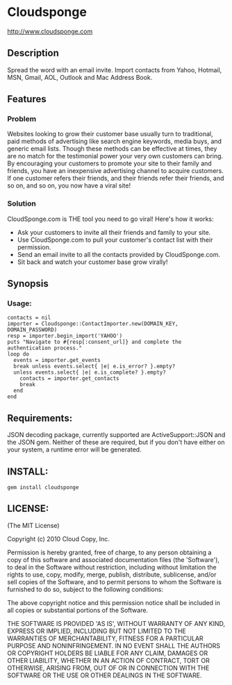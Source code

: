 # Cloudsponge

http://www.cloudsponge.com

## Description

Spread the word with an email invite. Import contacts from Yahoo, Hotmail, MSN, Gmail, AOL, Outlook and Mac Address Book.

## Features

### Problem

Websites looking to grow their customer base usually turn to traditional, paid methods of advertising like search engine keywords, media buys, and generic email lists. Though these methods can be effective at times, they are no match for the testimonial power your very own customers can bring. By encouraging your customers to promote your site to their family and friends, you have an inexpensive advertising channel to acquire customers. If one customer refers their friends, and their friends refer their friends, and so on, and so on, you now have a viral site!

### Solution

CloudSponge.com is THE tool you need to go viral! Here's how it works:

* Ask your customers to invite all their friends and family to your site.
* Use CloudSponge.com to pull your customer's contact list with their permission.
* Send an email invite to all the contacts provided by CloudSponge.com.
* Sit back and watch your customer base grow virally!

## Synopsis

### Usage:


    contacts = nil
    importer = Cloudsponge::ContactImporter.new(DOMAIN_KEY, DOMAIN_PASSWORD)
    resp = importer.begin_import('YAHOO')
    puts "Navigate to #{resp[:consent_url]} and complete the authentication process."
    loop do
      events = importer.get_events
      break unless events.select{ |e| e.is_error? }.empty?
      unless events.select{ |e| e.is_complete? }.empty?
        contacts = importer.get_contacts
        break
      end
    end


## Requirements:

JSON decoding package, currently supported are ActiveSupport::JSON and the JSON gem. Neither of these are required, but if you don't have either on your system, a runtime error will be generated.

## INSTALL:

`gem install cloudsponge`

## LICENSE:

(The MIT License)

Copyright (c) 2010 Cloud Copy, Inc.

Permission is hereby granted, free of charge, to any person obtaining
a copy of this software and associated documentation files (the
'Software'), to deal in the Software without restriction, including
without limitation the rights to use, copy, modify, merge, publish,
distribute, sublicense, and/or sell copies of the Software, and to
permit persons to whom the Software is furnished to do so, subject to
the following conditions:

The above copyright notice and this permission notice shall be
included in all copies or substantial portions of the Software.

THE SOFTWARE IS PROVIDED 'AS IS', WITHOUT WARRANTY OF ANY KIND,
EXPRESS OR IMPLIED, INCLUDING BUT NOT LIMITED TO THE WARRANTIES OF
MERCHANTABILITY, FITNESS FOR A PARTICULAR PURPOSE AND NONINFRINGEMENT.
IN NO EVENT SHALL THE AUTHORS OR COPYRIGHT HOLDERS BE LIABLE FOR ANY
CLAIM, DAMAGES OR OTHER LIABILITY, WHETHER IN AN ACTION OF CONTRACT,
TORT OR OTHERWISE, ARISING FROM, OUT OF OR IN CONNECTION WITH THE
SOFTWARE OR THE USE OR OTHER DEALINGS IN THE SOFTWARE.

